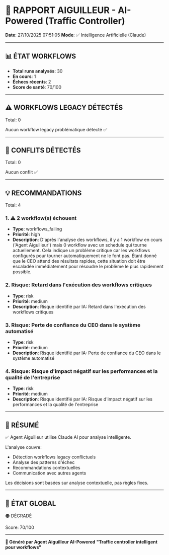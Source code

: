 # 🚦 RAPPORT AIGUILLEUR - AI-Powered (Traffic Controller)

**Date**: 27/10/2025 07:51:05
**Mode**: ✅ Intelligence Artificielle (Claude)

---

## 📊 ÉTAT WORKFLOWS

- **Total runs analysés**: 30
- **En cours**: 1
- **Échecs récents**: 2
- **Score de santé**: 70/100

---

## ⚠️  WORKFLOWS LEGACY DÉTECTÉS

Total: 0



Aucun workflow legacy problématique détecté ✅

---

## 🚨 CONFLITS DÉTECTÉS

Total: 0

Aucun conflit ✅

---

## 💡 RECOMMANDATIONS

Total: 4


### 1. ⚠️ 2 workflow(s) échouent

- **Type**: workflows_failing
- **Priorité**: high
- **Description**: D'après l'analyse des workflows, il y a 1 workflow en cours ('Agent Aiguilleur') mais 0 workflow avec un schedule qui tourne actuellement. Cela indique un problème critique car les workflows configurés pour tourner automatiquement ne le font pas. Étant donné que le CEO attend des résultats rapides, cette situation doit être escaladée immédiatement pour résoudre le problème le plus rapidement possible.


### 2. Risque: Retard dans l'exécution des workflows critiques

- **Type**: risk
- **Priorité**: medium
- **Description**: Risque identifié par IA: Retard dans l'exécution des workflows critiques


### 3. Risque: Perte de confiance du CEO dans le système automatisé

- **Type**: risk
- **Priorité**: medium
- **Description**: Risque identifié par IA: Perte de confiance du CEO dans le système automatisé


### 4. Risque: Risque d'impact négatif sur les performances et la qualité de l'entreprise

- **Type**: risk
- **Priorité**: medium
- **Description**: Risque identifié par IA: Risque d'impact négatif sur les performances et la qualité de l'entreprise




---

## 🎯 RÉSUMÉ

✅ Agent Aiguilleur utilise Claude AI pour analyse intelligente.

L'analyse couvre:
- Détection workflows legacy conflictuels
- Analyse des patterns d'échec
- Recommandations contextuelles
- Communication avec autres agents

Les décisions sont basées sur analyse contextuelle, pas règles fixes.

---

## 🔄 ÉTAT GLOBAL

🟠 DÉGRADÉ

Score: 70/100

---

**🚦 Généré par Agent Aiguilleur AI-Powered**
**"Traffic controller intelligent pour workflows"**

